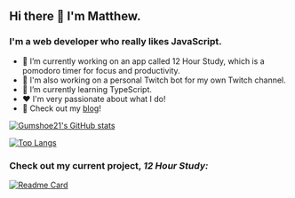 ## Hi there 👋 I'm Matthew.

### I'm a web developer who really likes JavaScript.

- 🔭 I’m currently working on an app called 12 Hour Study, which is a pomodoro timer for focus and productivity.
- 🔭 I'm also working on a personal Twitch bot for my own Twitch channel.
- 🌱 I’m currently learning TypeScript.
- ❤️ I'm very passionate about what I do!
- 📝 Check out my [blog](https://blog.gumshoe.dev)!

[![Gumshoe21's GitHub stats](https://github-readme-stats.vercel.app/api?username=gumshoe21&show_icons=true&hide_border=true&theme=dark)](https://github.com/gumshoe21/github-readme-stats)

[![Top Langs](https://github-readme-stats.vercel.app/api/top-langs/?username=gumshoe21&layout=compact&theme=dark)](https://github.com/gumshoe21/github-readme-stats)

### Check out my current project, _12 Hour Study:_

[![Readme Card](https://github-readme-stats.vercel.app/api/pin/?username=gumshoe21&repo=12-Hour-Study&theme=dark)](https://github.com/Gumshoe21/12-Hour-Study)
